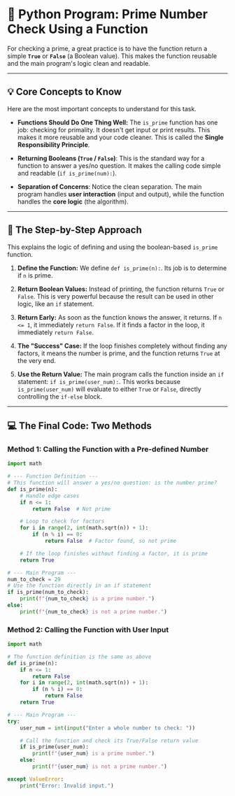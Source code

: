 
# 🔎 Python Program: Prime Number Check Using a Function

For checking a prime, a great practice is to have the function return a simple **`True`** or **`False`** (a Boolean value). This makes the function reusable and the main program's logic clean and readable.

-----

## 💡 Core Concepts to Know

Here are the most important concepts to understand for this task.

  * **Functions Should Do One Thing Well:** The `is_prime` function has one job: checking for primality. It doesn't get input or print results. This makes it more reusable and your code cleaner. This is called the **Single Responsibility Principle**.

  * **Returning Booleans (`True` / `False`)**: This is the standard way for a function to answer a yes/no question. It makes the calling code simple and readable (`if is_prime(num):`).

  * **Separation of Concerns**: Notice the clean separation. The main program handles **user interaction** (input and output), while the function handles the **core logic** (the algorithm).

-----

## 📝 The Step-by-Step Approach

This explains the logic of defining and using the boolean-based `is_prime` function.

1.  **Define the Function:** We define `def is_prime(n):`. Its job is to determine if `n` is prime.

2.  **Return Boolean Values:** Instead of printing, the function returns `True` or `False`. This is very powerful because the result can be used in other logic, like an `if` statement.

3.  **Return Early:** As soon as the function knows the answer, it returns. If `n <= 1`, it immediately `return False`. If it finds a factor in the loop, it immediately `return False`.

4.  **The "Success" Case:** If the loop finishes completely without finding any factors, it means the number is prime, and the function returns `True` at the very end.

5.  **Use the Return Value:** The main program calls the function inside an `if` statement: `if is_prime(user_num):`. This works because `is_prime(user_num)` will evaluate to either `True` or `False`, directly controlling the `if-else` block.

-----

## 💻 The Final Code: Two Methods

### **Method 1: Calling the Function with a Pre-defined Number**

```python
import math

# --- Function Definition ---
# This function will answer a yes/no question: is the number prime?
def is_prime(n):
    # Handle edge cases
    if n <= 1:
        return False  # Not prime

    # Loop to check for factors
    for i in range(2, int(math.sqrt(n)) + 1):
        if (n % i) == 0:
            return False  # Factor found, so not prime

    # If the loop finishes without finding a factor, it is prime
    return True

# --- Main Program ---
num_to_check = 29
# Use the function directly in an if statement
if is_prime(num_to_check):
    print(f"{num_to_check} is a prime number.")
else:
    print(f"{num_to_check} is not a prime number.")
```

### **Method 2: Calling the Function with User Input**

```python
import math

# The function definition is the same as above
def is_prime(n):
    if n <= 1:
        return False
    for i in range(2, int(math.sqrt(n)) + 1):
        if (n % i) == 0:
            return False
    return True

# --- Main Program ---
try:
    user_num = int(input("Enter a whole number to check: "))

    # Call the function and check its True/False return value
    if is_prime(user_num):
        print(f"{user_num} is a prime number.")
    else:
        print(f"{user_num} is not a prime number.")

except ValueError:
    print("Error: Invalid input.")
```
